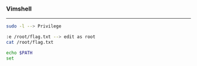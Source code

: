 ### Vimshell

---

```bash
sudo -l --> Privilege

:e /root/flag.txt --> edit as root
cat /root/flag.txt

echo $PATH
set
```

